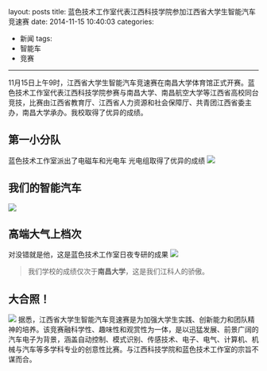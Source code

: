 layout: posts
title: 蓝色技术工作室代表江西科技学院参加江西省大学生智能汽车竞速赛
date: 2014-11-15 10:40:03
categories:
- 新闻
tags:
- 智能车
- 竞赛
---
11月15日上午9时，江西省大学生智能汽车竞速赛在南昌大学体育馆正式开赛。蓝色技术工作室代表江西科技学院参赛与南昌大学、南昌航空大学等江西省高校同台竞技，比赛由江西省教育厅、江西省人力资源和社会保障厅、共青团江西省委主办，南昌大学承办。我校取得了优异的成绩。
<!-- more -->

## 第一小分队
蓝色技术工作室派出了电磁车和光电车 
光电组取得了优异的成绩
![](http://bst.cooler-tec.com/%E8%93%9D%E8%89%B2%E6%8A%80%E6%9C%AF%E5%B7%A5%E4%BD%9C%E5%AE%A4%E4%BB%A3%E8%A1%A8%E6%B1%9F%E8%A5%BF%E7%A7%91%E6%8A%80%E5%AD%A6%E9%99%A2%E5%8F%82%E5%8A%A0%E6%B1%9F%E8%A5%BF%E7%9C%81%E5%A4%A7%E5%AD%A6%E7%94%9F%E6%99%BA%E8%83%BD%E6%B1%BD%E8%BD%A6%E7%AB%9E%E9%80%9F%E8%B5%9B1.png)
## 我们的智能汽车
![](http://bst.cooler-tec.com/%E8%93%9D%E8%89%B2%E6%8A%80%E6%9C%AF%E5%B7%A5%E4%BD%9C%E5%AE%A4%E4%BB%A3%E8%A1%A8%E6%B1%9F%E8%A5%BF%E7%A7%91%E6%8A%80%E5%AD%A6%E9%99%A2%E5%8F%82%E5%8A%A0%E6%B1%9F%E8%A5%BF%E7%9C%81%E5%A4%A7%E5%AD%A6%E7%94%9F%E6%99%BA%E8%83%BD%E6%B1%BD%E8%BD%A6%E7%AB%9E%E9%80%9F%E8%B5%9B2.jpeg)
## 高端大气上档次
对没错就是他，这是蓝色技术工作室日夜专研的成果
![](http://bst.cooler-tec.com/%E8%93%9D%E8%89%B2%E6%8A%80%E6%9C%AF%E5%B7%A5%E4%BD%9C%E5%AE%A4%E4%BB%A3%E8%A1%A8%E6%B1%9F%E8%A5%BF%E7%A7%91%E6%8A%80%E5%AD%A6%E9%99%A2%E5%8F%82%E5%8A%A0%E6%B1%9F%E8%A5%BF%E7%9C%81%E5%A4%A7%E5%AD%A6%E7%94%9F%E6%99%BA%E8%83%BD%E6%B1%BD%E8%BD%A6%E7%AB%9E%E9%80%9F%E8%B5%9B3.png)

> 我们学校的成绩仅次于**南昌大学**，这是我们江科人的骄傲。

## 大合照！
![](http://bst.cooler-tec.com/%E8%93%9D%E8%89%B2%E6%8A%80%E6%9C%AF%E5%B7%A5%E4%BD%9C%E5%AE%A4%E4%BB%A3%E8%A1%A8%E6%B1%9F%E8%A5%BF%E7%A7%91%E6%8A%80%E5%AD%A6%E9%99%A2%E5%8F%82%E5%8A%A0%E6%B1%9F%E8%A5%BF%E7%9C%81%E5%A4%A7%E5%AD%A6%E7%94%9F%E6%99%BA%E8%83%BD%E6%B1%BD%E8%BD%A6%E7%AB%9E%E9%80%9F%E8%B5%9B4.jpeg)
据悉，江西省大学生智能汽车竞速赛是为加强大学生实践、创新能力和团队精神的培养。该竞赛融科学性、趣味性和观赏性为一体，是以迅猛发展、前景广阔的汽车电子为背景，涵盖自动控制、模式识别、传感技术、电子、电气、计算机、机械与汽车等多学科专业的创意性比赛。与江西科技学院和蓝色技术工作室的宗旨不谋而合。
